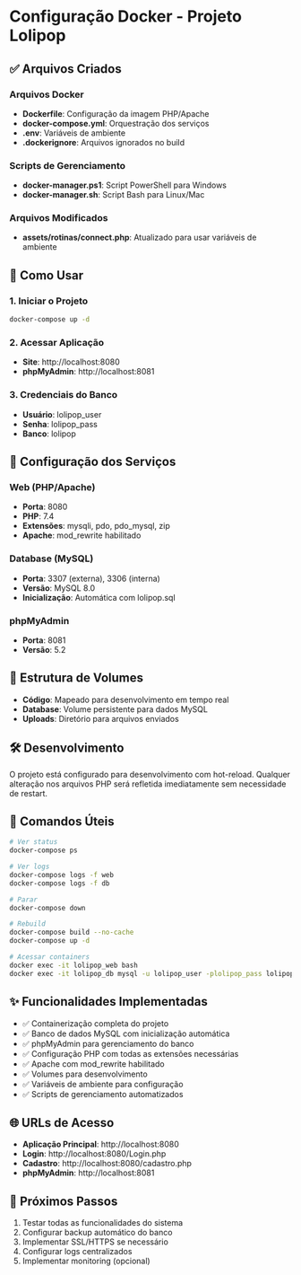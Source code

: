 # Configuração Docker - Projeto Lolipop

## ✅ Arquivos Criados

### Arquivos Docker

- **Dockerfile**: Configuração da imagem PHP/Apache
- **docker-compose.yml**: Orquestração dos serviços
- **.env**: Variáveis de ambiente
- **.dockerignore**: Arquivos ignorados no build

### Scripts de Gerenciamento

- **docker-manager.ps1**: Script PowerShell para Windows
- **docker-manager.sh**: Script Bash para Linux/Mac

### Arquivos Modificados

- **assets/rotinas/connect.php**: Atualizado para usar variáveis de ambiente

## 🚀 Como Usar

### 1. Iniciar o Projeto

```bash
docker-compose up -d
```

### 2. Acessar Aplicação

- **Site**: http://localhost:8080
- **phpMyAdmin**: http://localhost:8081

### 3. Credenciais do Banco

- **Usuário**: lolipop_user
- **Senha**: lolipop_pass
- **Banco**: lolipop

## 🔧 Configuração dos Serviços

### Web (PHP/Apache)

- **Porta**: 8080
- **PHP**: 7.4
- **Extensões**: mysqli, pdo, pdo_mysql, zip
- **Apache**: mod_rewrite habilitado

### Database (MySQL)

- **Porta**: 3307 (externa), 3306 (interna)
- **Versão**: MySQL 8.0
- **Inicialização**: Automática com lolipop.sql

### phpMyAdmin

- **Porta**: 8081
- **Versão**: 5.2

## 📁 Estrutura de Volumes

- **Código**: Mapeado para desenvolvimento em tempo real
- **Database**: Volume persistente para dados MySQL
- **Uploads**: Diretório para arquivos enviados

## 🛠️ Desenvolvimento

O projeto está configurado para desenvolvimento com hot-reload. Qualquer alteração nos arquivos PHP será refletida imediatamente sem necessidade de restart.

## 🔄 Comandos Úteis

```bash
# Ver status
docker-compose ps

# Ver logs
docker-compose logs -f web
docker-compose logs -f db

# Parar
docker-compose down

# Rebuild
docker-compose build --no-cache
docker-compose up -d

# Acessar containers
docker exec -it lolipop_web bash
docker exec -it lolipop_db mysql -u lolipop_user -plolipop_pass lolipop
```

## ✨ Funcionalidades Implementadas

- ✅ Containerização completa do projeto
- ✅ Banco de dados MySQL com inicialização automática
- ✅ phpMyAdmin para gerenciamento do banco
- ✅ Configuração PHP com todas as extensões necessárias
- ✅ Apache com mod_rewrite habilitado
- ✅ Volumes para desenvolvimento
- ✅ Variáveis de ambiente para configuração
- ✅ Scripts de gerenciamento automatizados

## 🌐 URLs de Acesso

- **Aplicação Principal**: http://localhost:8080
- **Login**: http://localhost:8080/Login.php
- **Cadastro**: http://localhost:8080/cadastro.php
- **phpMyAdmin**: http://localhost:8081

## 🎯 Próximos Passos

1. Testar todas as funcionalidades do sistema
2. Configurar backup automático do banco
3. Implementar SSL/HTTPS se necessário
4. Configurar logs centralizados
5. Implementar monitoring (opcional)
